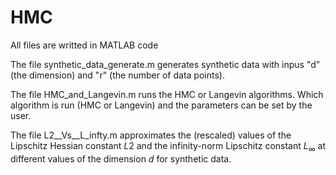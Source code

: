 # HMC
All files are writted in MATLAB code

The file synthetic_data_generate.m generates synthetic data with inpus "d" (the dimension) and "r" (the number of data points).

The file HMC_and_Langevin.m  runs the HMC or Langevin algorithms.  Which algorithm is run (HMC or Langevin) and the parameters can be set by the user.


The file L2__Vs__L_infty.m  approximates the (rescaled) values of the Lipschitz Hessian constant $L2$ and the infinity-norm Lipschitz constant $L_\infty$ at different values of the dimension $d$ for synthetic data.
